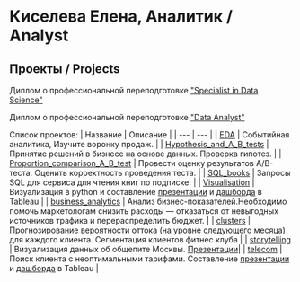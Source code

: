 # Киселева Елена, Аналитик / Analyst
## Проекты / Projects 

Диплом о профессиональной переподготовке ["Specialist in Data Science"](https://drive.google.com/file/d/1f0ePYTtocqe-K0eU2YlZgCb1UvNMssfN/view?usp=sharing)

Диплом о профессиональной переподготовке ["Data Analyst"](https://drive.google.com/file/d/14oOcMnctts1D4Hi4rFac_az55hsb1AVg/view?usp=sharing)


Список проектов:
| Название | Описание | 
| --- | --- | 
| [EDA](https://github.com/Justlesia/projects_practicum_da/tree/main/EDA) | Событийная аналитика, Изучите воронку продаж. | 
| [Hypothesis_and_A_B_tests](https://github.com/Justlesia/projects_practicum_da/tree/main/Hypothesis_and_A_B_tests) | Принятие решений в бизнесе на основе данных. Проверка гипотез. |
| [Proportion_comparison_A_B_test](https://github.com/Justlesia/projects_practicum_da/tree/main/Proportion_comparison_A_B_test) | Провести оценку результатов A/B-теста. Оценить корректность проведения теста. |
| [SQL_books](https://github.com/Justlesia/projects_practicum_da/tree/main/SQL_books/) | Запросы SQL для сервиса для чтения книг по подписке. | 
| [Visualisation](https://github.com/Justlesia/projects_practicum_da/tree/main/Visualisation) | Визуализация в python и составление [презентации](https://disk.yandex.ru/i/NLmXDCnkBThEvQ) и [дашборда](https://public.tableau.com/app/profile/lesia.kiseleva/viz/Book1_16527717125130/Dashboard1)  в Tableau  | 
| [business_analytics](https://github.com/Justlesia/projects_practicum_da/tree/main/business_analytic) | Анализ бизнес-показателей.Необходимо помочь маркетологам снизить расходы — отказаться от невыгодных источников трафика и перераспределить бюджет. | 
| [clusters](https://github.com/Justlesia/projects_practicum_da/tree/main/clusters) | Прогнозирование вероятности оттока (на уровне следующего месяца) для каждого клиента. Сегментация клиентов фитнес клуба | 
| [storytelling](https://github.com/Justlesia/projects_practicum_da/tree/main/storytelling) | Визуализация данных об общепите Москвы. [Презентации](https://drive.google.com/file/d/1k7tHei22o55dk0NIuSPaoAuZR_qG3qll/view)| 
| [telecom](https://github.com/Justlesia/projects_practicum_da/tree/main/telecom) | Поиск клиента с неоптимальными тарифами. Составление [презентации](https://disk.yandex.ru/d/goAx4ngUkpiABA) и [дашборда](https://public.tableau.com/app/profile/lesia.kiseleva/viz/Mobile_calls_1_and_2/Story1?publish=yes)  в Tableau | 
